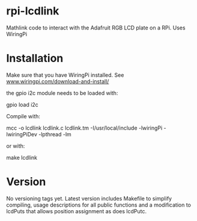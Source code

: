 rpi-lcdlink
===========

Mathlink code to interact with the Adafruit RGB LCD plate on a RPi.  Uses WiringPi 

Installation
============
Make sure that you have WiringPi installed.  See www.wiringpi.com/download-and-install/

the gpio i2c module needs to be loaded with:

gpio load i2c

Compile with:

mcc -o lcdlink lcdlink.c lcdlink.tm -I/usr/local/include -lwiringPi -lwiringPiDev -lpthread -lm


or with:

make lcdlink

Version
=======

No versioning tags yet.  Latest version includes Makefile to simplify
compiling, usage descriptions for all public functions and a modification
to lcdPuts that allows position assignment as does lcdPutc.

